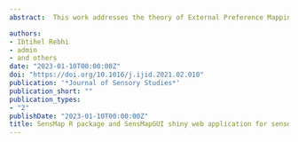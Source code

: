```yaml
---
abstract:  This work addresses the theory of External Preference Mapping technique (EPM) that reliably gives a mapping of human perceptions' ratings considered as subjective data onto objective descriptions generally obtained from measurable analytic data. An R package named SensMap is made available to facilitate the adoption of the EPM technique in different research fields and to propose, in addition to classical features, advanced strategies for map visualization and its stability enhancement. The novelty of SensMap is to provide options in sensory space dimension reduction methods as well as options in consumers' likings prediction models based on sensory descriptors. The fitting quality of these models can be evaluated using several information criteria. Moreover, SensMap provides a methodology to quantify and assess the stability of preference maps from different employed strategies using a computational algorithm that consists in calculations of distances between maps based on resampling approach. A small part in this paper was devoted to evaluate the efficiency of the implemented stability approach by a simulation study and by application to real data from food science field. To make easier the conduction of the multiple types of analysis without requiring high programming knowledge, a very intuitive Graphical User Interface named SensMapGUI is implemented on the SensMap package. It is an R-developed shiny web-tool that produces results and graphics quickly and efficiently. The tool is made available at the following address [](https://cran.r-project.org/web/packages/SensMap/index.html) and is dedicated for all sensory practitioners and can be widely used by researchers who need subjective to objective data mapping.

authors:
- Ibtihel Rebhi
- admin
- and others
date: "2023-01-10T00:00:00Z"
doi: "https://doi.org/10.1016/j.ijid.2021.02.010"
publication: '*Journal of Sensory Studies*'
publication_short: ""
publication_types:
- "2"
publishDate: "2023-01-10T00:00:00Z"
title: SensMap R package and SensMapGUI shiny web application for sensory and consumer data mapping, Variations on external preference mapping and stability assessment
---
```


